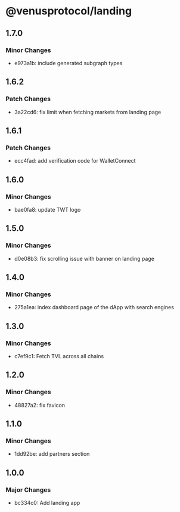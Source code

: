# @venusprotocol/landing

## 1.7.0

### Minor Changes

- e973a1b: include generated subgraph types

## 1.6.2

### Patch Changes

- 3a22cd6: fix limit when fetching markets from landing page

## 1.6.1

### Patch Changes

- ecc4fad: add verification code for WalletConnect

## 1.6.0

### Minor Changes

- bae0fa8: update TWT logo

## 1.5.0

### Minor Changes

- d0e08b3: fix scrolling issue with banner on landing page

## 1.4.0

### Minor Changes

- 275a1ea: index dashboard page of the dApp with search engines

## 1.3.0

### Minor Changes

- c7ef9c1: Fetch TVL across all chains

## 1.2.0

### Minor Changes

- 48827a2: fix favicon

## 1.1.0

### Minor Changes

- 1dd92be: add partners section

## 1.0.0

### Major Changes

- bc334c0: Add landing app
